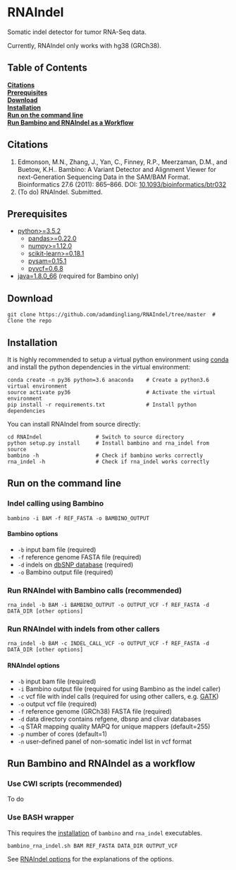 # RNAIndel
Somatic indel detector for tumor RNA-Seq data.

Currently, RNAIndel only works with hg38 (GRCh38).

## Table of Contents
**[Citations](#citations)**<br>
**[Prerequisites](#prerequisites)**<br>
**[Download](#download)**<br>
**[Installation](#installation)**<br>
**[Run on the command line](#run-on-the-command-line)**<br>
**[Run Bambino and RNAIndel as a Workflow](#run-bambino-and-rnaindel-as-a-workflow)**<br>


## Citations
1. Edmonson, M.N., Zhang, J., Yan, C., Finney, R.P., Meerzaman, D.M., and Buetow, K.H.. Bambino: A Variant Detector 
and Alignment Viewer for next-Generation Sequencing Data in 
the SAM/BAM Format. Bioinformatics 27.6 (2011): 865–866. 
DOI: [10.1093/bioinformatics/btr032](https://www.ncbi.nlm.nih.gov/pmc/articles/PMC3051333/)
2. (To do) RNAIndel. Submitted.


## Prerequisites
* [python>=3.5.2](https://www.python.org/downloads/)
    * [pandas>=0.22.0](https://pandas.pydata.org/)
    * [numpy>=1.12.0](https://www.scipy.org/scipylib/download.html)
    * [scikit-learn>=0.18.1](http://scikit-learn.org/stable/install.html#)
    * [pysam=0.15.1](https://pysam.readthedocs.io/en/latest/index.html)
    * [pyvcf=0.6.8](https://pyvcf.readthedocs.io/en/latest/index.html)
* [java=1.8.0_66](https://www.java.com/en/download/) (required for Bambino only)


## Download
```
git clone https://github.com/adamdingliang/RNAIndel/tree/master  # Clone the repo
```


## Installation
It is highly recommended to setup a virtual python environment using [conda](https://conda.io/docs/) and install 
the python dependencies in the virtual environment:
```
conda create -n py36 python=3.6 anaconda    # Create a python3.6 virtual environment
source activate py36                        # Activate the virtual environment
pip install -r requirements.txt             # Install python dependencies
```

You can install RNAIndel from source directly:
```
cd RNAIndel                 # Switch to source directory
python setup.py install     # Install bambino and rna_indel from source
bambino -h                  # Check if bambino works correctly
rna_indel -h                # Check if rna_indel works correctly
```


## Run on the command line

### Indel calling using Bambino
```
bambino -i BAM -f REF_FASTA -o BAMBINO_OUTPUT
```

#### Bambino options
* ```-b``` input bam file (required)
* ```-f``` reference genome FASTA file (required)
* ```-d``` indels on [dbSNP database](https://www.ncbi.nlm.nih.gov/snp) (required)
* ```-o``` Bambino output file (required)

### Run RNAIndel with Bambino calls (recommended)
```
rna_indel -b BAM -i BAMBINO_OUTPUT -o OUTPUT_VCF -f REF_FASTA -d DATA_DIR [other options]
```

### Run RNAIndel with indels from other callers
```
rna_indel -b BAM -c INDEL_CALL_VCF -o OUTPUT_VCF -f REF_FASTA -d DATA_DIR [other options]
```

#### RNAIndel options
* ```-b``` input bam file (required)
* ```-i``` Bambino output file (required for using Bambino as the indel caller)
* ```-c``` vcf file with indel calls (required for using other callers, e.g. [GATK](https://software.broadinstitute.org/gatk/))
* ```-o``` output vcf file (required)
* ```-f``` reference genome (GRCh38) FASTA file (required)
* ```-d``` data directory contains refgene, dbsnp and clivar databases
* ```-q``` STAR mapping quality MAPQ for unique mappers (default=255)
* ```-p``` number of cores (default=1)
* ```-n``` user-defined panel of non-somatic indel list in vcf format
<!--
* ```-r``` [refgene](https://www.ncbi.nlm.nih.gov/refseq/) coding exon database
* ```-d``` indels on [dbSNP database](https://www.ncbi.nlm.nih.gov/snp) in vcf format
* ```-l``` [ClinVar database](https://www.ncbi.nlm.nih.gov/clinvar/)
* ```-m``` directory with trained random forest models -->


## Run Bambino and RNAIndel as a workflow
### Use CWl scripts (recommended)
To do

### Use BASH wrapper
This requires the [installation](#installation) of `bambino` and `rna_indel` executables.
```
bambino_rna_indel.sh BAM REF_FASTA DATA_DIR OUTPUT_VCF
```
See [RNAIndel options](#rnaindel-options) for the explanations of the options.
